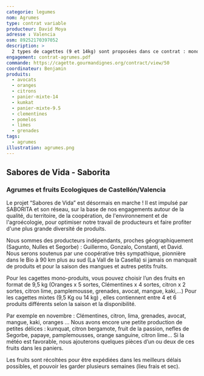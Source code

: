 ```yaml
---
categorie: legumes
nom: Agrumes
type: contrat variable
producteur: David Moya
adresse : Valencia
osm: 89252170397052
description: >
  2 types de cagettes (9 et 14kg) sont proposées dans ce contrat : mono-produit et mixtes. Elles sont composées d'agrumes (orange, clémentine, citron, kumqat, pomelos, lime) et fruits (avocats, mangues) écologiques produits dans les parcs naturels de Valence. 
engagement: contrat-agrumes.pdf
commande: https://cagette.gourmandignes.org/contract/view/50
coordinateur: Benjamin
produits:
  - avocats
  - oranges
  - citrons
  - panier-mixte-14
  - kumkat
  - panier-mixte-9.5
  - clementines
  - pomelos
  - limes
  - grenades
tags:
  - agrumes
illustration: agrumes.png
---
```


## Sabores de Vida - Saborita
### Agrumes et fruits Ecologiques de Castellón/Valencia

Le projet “Sabores de Vida” est désormais en marche ! Il est impulsé par SABORITA et son réseau, sur la base de nos engagements autour de la qualité, du territoire, de la coopération, de l'environnement et de l'agroécologie, pour optimiser notre travail de producteurs et faire profiter d'une plus grande diversité de produits.

Nous sommes des producteurs indépendants, proches géographiquement (Sagunto, Nulles et Segorbe) : Guillermo, Gonzalo, Constanti, et David. Nous serons soutenus par une coopérative très sympathique, pionnière dans le Bio à 90 km plus au sud (La Vall de la Casella) si jamais on manquait de produits et pour la saison des mangues et autres petits fruits.

Pour les cagettes mono-produits, vous pouvez choisir l’un des fruits en format de 9,5 kg (Oranges x 5 sortes, Clémentines x 4 sortes, citron x 2 sortes, citron lime, pamplemousse, grenades, avocat, mangue, kaki,...)
Pour les cagettes mixtes (9,5 Kg ou 14 kg) , elles contiennent entre 4 et 6 produits différents selon la saison et la disponibilité.
 
Par exemple en novembre : Clémentines, citron, lima, grenades, avocat, mangue, kaki, oranges ...
Nous avons encore une petite production de petites délices : kumquat, citron bergamote, fruit de la passion, nefles de Segorbe, papaye, pamplemousses, orange sanguine, citron lime... Si la météo est favorable, nous ajouterons quelques pièces d’un ou deux de ces fruits dans les paniers.
 
Les fruits sont récoltées pour être expédiées dans les meilleurs délais possibles, et pouvoir les garder plusieurs semaines (lieu frais et sec). 